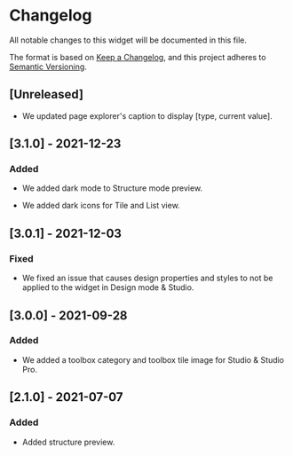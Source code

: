 # Changelog

All notable changes to this widget will be documented in this file.

The format is based on [Keep a Changelog](https://keepachangelog.com/en/1.0.0/), and this project adheres to [Semantic Versioning](https://semver.org/spec/v2.0.0.html).

## [Unreleased]

-   We updated page explorer's caption to display [type, current value].

## [3.1.0] - 2021-12-23

### Added

-   We added dark mode to Structure mode preview.

-   We added dark icons for Tile and List view.

## [3.0.1] - 2021-12-03

### Fixed

-   We fixed an issue that causes design properties and styles to not be applied to the widget in Design mode & Studio.

## [3.0.0] - 2021-09-28

### Added

-   We added a toolbox category and toolbox tile image for Studio & Studio Pro.

## [2.1.0] - 2021-07-07

### Added

-   Added structure preview.
